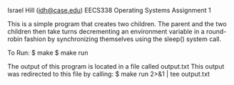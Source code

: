 Israel Hill (idh@case.edu)
EECS338 Operating Systems
Assignment 1

This is a simple program that creates two children.
The parent and the two children then take turns decrementing
an environment variable in a round-robin fashion by 
synchronizing themselves using the sleep() system call.

To Run:
$ make
$ make run

The output of this program is located in a file called output.txt
This output was redirected to this file by calling:
$ make run 2>&1 | tee output.txt
